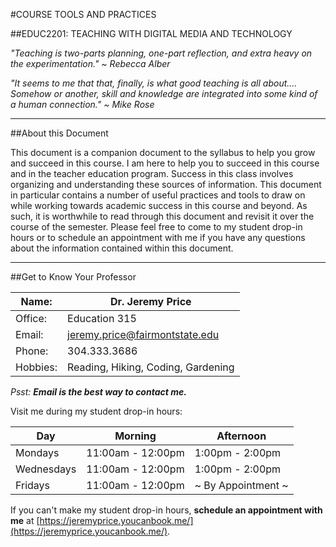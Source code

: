 #COURSE TOOLS AND PRACTICES

##EDUC2201: TEACHING WITH DIGITAL MEDIA AND TECHNOLOGY

*"Teaching is two-parts planning, one-part reflection, and extra heavy on the experimentation." ~ Rebecca Alber*


*"It seems to me that that, finally, is what good teaching is all about.... Somehow or another, skill and knowledge are integrated into some kind of a human connection." ~ Mike Rose*

----

##About this Document

This document is a companion document to the syllabus to help you grow and succeed in this course. I am here to help you to succeed in this course and in the teacher education program. Success in this class involves organizing and understanding these sources of information. This document in particular contains a number of useful practices and tools to draw on while working towards academic success in this course and beyond. As such, it is worthwhile to read through this document and revisit it over the course of the semester. Please feel free to come to my student drop-in hours or to schedule an appointment with me if you have any questions about the information contained within this document.

----

##Get to Know Your Professor



| Name:  | **Dr. Jeremy Price** |
|--|--|
| Office: | Education 315 |
| Email: | [jeremy.price@fairmontstate.edu](mailto:jeremy.price@fairmontstate.edu) |
| Phone: | 304.333.3686 |
| Hobbies: | Reading, Hiking, Coding, Gardening |

*Psst: **Email is the best way to contact me.***

Visit me during my student drop-in hours:

| Day | Morning | Afternoon |
|--|--|--|
| Mondays | 11:00am - 12:00pm | 1:00pm - 2:00pm |
| Wednesdays | 11:00am - 12:00pm | 1:00pm - 2:00pm |
| Fridays | 11:00am - 12:00pm | ~ By Appointment ~ |

If you can't make my student drop-in hours, **schedule an appointment with me** at [https://jeremyprice.youcanbook.me/](https://jeremyprice.youcanbook.me/).
